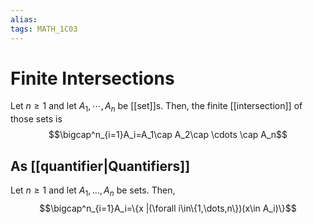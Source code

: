 ```yaml
---
alias:
tags: MATH_1C03
---
```

# Finite Intersections
Let $n\geq 1$ and let $A_1,\cdots,A_n$ be [[set]]s. Then, the finite [[intersection]] of those sets is
$$\bigcap^n_{i=1}A_i=A_1\cap A_2\cap \cdots \cap A_n$$

## As [[quantifier|Quantifiers]]
Let $n\geq 1$ and let $A_1,\dots,A_n$ be sets. Then,
$$\bigcap^n_{i=1}A_i=\{x |(\forall i\in\{1,\dots,n\})(x\in A_i)\}$$